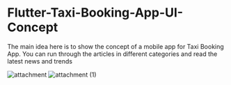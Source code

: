 # Flutter-Taxi-Booking-App-UI-Concept
The main idea here is to show the concept of a mobile app for Taxi Booking App. You can run through the articles in different categories and read the latest news and trends

![attachment](https://user-images.githubusercontent.com/48721096/70392600-84ade880-1996-11ea-9dac-29afa09beaa1.png)
![attachment (1)](https://user-images.githubusercontent.com/48721096/70392603-87a8d900-1996-11ea-978d-db28b5301273.png)
